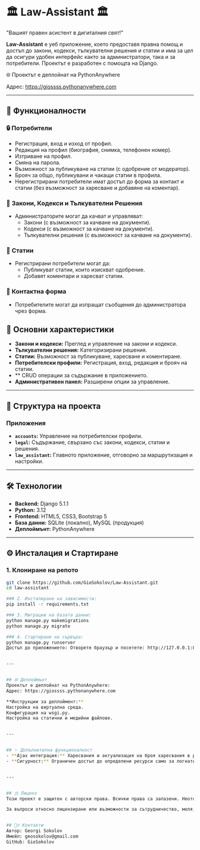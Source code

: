 # 🏛️ Law-Assistant 🏛️
"Вашият правен асистент в дигиталния свят!"

**Law-Assistant** е уеб приложение, което предоставя правна помощ и достъп до закони, кодекси, тълкувателни решения и статии и има за цел да осигури удобен интерфейс както за администратори, така и за потребители. Проектът е разработен с помощта на Django.


🌐 Проектът е деплойнат на PythonAnywhere

Адрес: https://giossss.pythonanywhere.com


---


## 🚀 Функционалности

### 🔒 **Потребители**
- Регистрация, вход и изход от профил.
- Редакция на профил (биография, снимка, телефонен номер).
- Изтриване на профил.
- Смяна на парола.
- Възможност за публикуване на статии (с одобрение от модератор).
- Брояч за общо, публикувани и чакащи статии в профила.
- Нерегистрирани потребители имат достъп до форма за контакт и статии (без възможност за харесване и добавяне на коментар). 

### 📜 **Закони, Кодекси и Тълкувателни Решения**
- Администраторите могат да качват и управляват:
  - Закони (с възможност за качване на документи).
  - Кодекси (с възможност за качване на документи).
  - Тълкувателни решения (с възможност за качване на документи).

### 📰 **Статии**
- Регистрирани потребители могат да:
  - Публикуват статии, които изискват одобрение.
  - Добавят коментари и харесват статии.

### 📩 **Контактна форма**
- Потребителите могат да изпращат съобщения до администратора чрез форма.

## 🚀 Основни характеристики 
- **Закони и кодекси:** Преглед и управление на закони и кодекси.
- **Тълкувателни решения:** Категоризирани решения.
- **Статии:** Възможност за публикуване, харесване и коментиране.
- **Потребителски профили:** Регистрация, вход, редакция и брояч на статии.
- ** CRUD операции за съдържание в приложението.
- **Административен панел:** Разширени опции за управление.


---


## 📂 Структура на проекта

### **Приложения**
- **`accounts`:** Управление на потребителски профили.
- **`legal`:** Съдържание, свързано със закони, кодекси, статии и решения.
- **`law_assistant`:** Главното приложение, отговорно за маршрутизация и настройки.


---


## 🛠️ Технологии 
- **Backend:** Django 5.1.1
- **Python:** 3.12
- **Frontend:** HTML5, CSS3, Bootstrap 5
- **База данни:** SQLite (локално), MySQL (продукция)
- **Деплоймънт:** PythonAnywhere


---


## ⚙️ Инсталация и Стартиране

### 1. Клониране на репото
```bash
git clone https://github.com/GioSokolov/Law-Assistant.git
cd law-assistant

### 2. Инсталиране на зависимости:
pip install -r requirements.txt

### 3. Миграции на базата данни:
python manage.py makemigrations
python manage.py migrate

### 4. Стартиране на сървъра:
python manage.py runserver
Достъп до приложението: Отворете браузър и посетете: http://127.0.0.1:8000


---


## 🌐 Деплоймънт 
Проектът е деплойнат на PythonAnywhere:
Адрес: https://giossss.pythonanywhere.com

**Инструкции за деплоймент:**
Настройка на виртуална среда.
Конфигурация на wsgi.py.
Настройка на статични и медийни файлове.


---


## ✨ Допълнителна функционалност 
- **Ajax интеграция:** Харесвания и актуализация на броя харесвания в реално време.
- **Сигурност:** Ограничен достъп до определени ресурси само за логнати потребители.


---


## ⚖️ Лиценз 
Този проект е защитен с авторски права. Всички права са запазени. Неоторизирано копиране, разпространение или модификация на кода без изрично разрешение от автора е забранено.

За въпроси относно лицензиране или възможности за сътрудничество, моля, свържете се с мен на посочените контакти.


## 🙋‍♂️ Контакти 
Автор: Georgi Sokolov
Имейл: geosokolov@gmail.com
GitHub: GioSokolov
